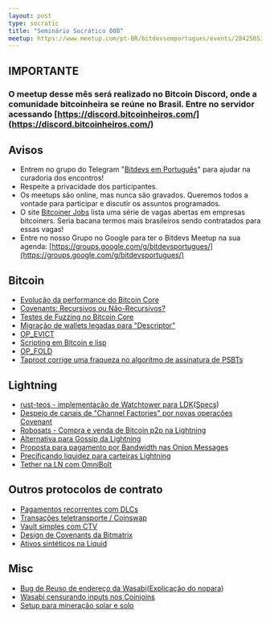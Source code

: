 ```yaml
---
layout: post
type: socratic
title: "Seminário Socrático 008"
meetup: https://www.meetup.com/pt-BR/bitdevsemportugues/events/284250537/
---
```


## IMPORTANTE   

### O meetup desse mês será realizado no Bitcoin Discord, onde a comunidade bitcoinheira se reúne no Brasil. Entre no servidor acessando [https://discord.bitcoinheiros.com/](https://discord.bitcoinheiros.com/)

## Avisos

- Entrem no grupo do Telegram "[Bitdevs em Português](https://t.me/joinchat/lHusQ1bV9fUyNDY5)" para ajudar na curadoria dos encontros!
- Respeite a privacidade dos participantes. 
- Os meetups são online, mas nunca são gravados. Queremos todos a vontade para participar e discutir os assuntos programados.
- O site [Bitcoiner Jobs](https://bitcoinerjobs.co/) lista uma série de vagas abertas em empresas bitcoiners. Seria bacana termos mais brasileiros sendo contratados para essas vagas!
- Entre no nosso Grupo no Google para ter o Bitdevs Meetup na sua agenda: [https://groups.google.com/g/bitdevsportugues/](https://groups.google.com/g/bitdevsportugues/)


## Bitcoin

- [Evolução da performance do Bitcoin Core](https://blog.lopp.net/bitcoin-core-performance-evolution/)
- [Covenants: Recursivos ou Não-Recursivos?](https://bitcoinops.org/en/newsletters/2022/03/09/)
- [Testes de Fuzzing no Bitcoin Core](https://twitter.com/MarcoFalke/status/1497215035617202176)
- [Migração de wallets legadas para "Descriptor"](https://bitcoincore.reviews/19602)
- [OP_EVICT](https://lists.linuxfoundation.org/pipermail/bitcoin-dev/2022-February/019926.html)
- [Scripting em Bitcoin e lisp](https://lists.linuxfoundation.org/pipermail/bitcoin-dev/2022-March/020036.html)
- [OP_FOLD](https://lists.linuxfoundation.org/pipermail/bitcoin-dev/2022-February/020021.html)
- [Taproot corrige uma fraqueza no algoritmo de assinatura de PSBTs](https://twitter.com/hugohanoi/status/1499409174790295552?s=21)


## Lightning

- [rust-teos - implementação de Watchtower para LDK](https://twitter.com/sr_gi/status/1502327696134713348?s=20&t=Cuyj6m9_0-bqYY6MarEo3A0)([Specs](https://github.com/sr-gi/bolt13/blob/master/13-watchtowers.md))
- [Despejo de canais de "Channel Factories" por novas operações Covenant](https://lists.linuxfoundation.org/pipermail/lightning-dev/2022-February/003479.html)
- [Robosats - Compra e venda de Bitcoin p2p na Lightning](https://github.com/Reckless-Satoshi/robosats)
- [Alternativa para Gossip da Lightning](https://lists.linuxfoundation.org/pipermail/lightning-dev/2022-February/003470.html)
- [Proposta para pagamento por Bandwidth nas Onion Messages](https://lists.linuxfoundation.org/pipermail/lightning-dev/2022-February/003498.html)
- [Precificando liquidez para carteiras Lightning](https://github.com/GaloyMoney/liquidity-fees-paper)
- [Tether na LN com OmniBolt](https://twitter.com/Synonym_to/status/1506388477268660238)

## Outros protocolos de contrato

- [Pagamentos recorrentes com DLCs](https://lists.linuxfoundation.org/pipermail/bitcoin-dev/2022-March/020035.html)
- [Transações teletransporte / Coinswap](https://github.com/bitcoin-teleport/teleport-transactions/)
- [Vault simples com CTV](https://github.com/jamesob/simple-ctv-vault)
- [Design de Covenants da Bitmatrix](https://www.youtube.com/watch?v=wxtGDmM7uJU)
- [Ativos sintéticos na Liquid](https://vulpem.com/synthetic-asset-smart-contract.pdf)

## Misc

- [Bug de Reuso de endereço da Wasabi](https://twitter.com/benthecarman/status/1497270907290763270)([Explicação do nopara](https://www.reddit.com/r/CryptoCurrency/comments/syw2bs/wasabi_wallets_coinjoin_feature_has_been_cracked/hyhts39/))
- [Wasabi censurando inputs nos Coinjoins](https://bitcoinmagazine.com/business/wasabi-wallet-explains-new-bitcoin-censorship)
- [Setup para mineração solar e solo](https://azhodl.com/solarhash/)
